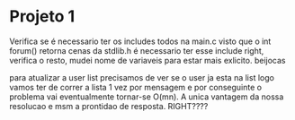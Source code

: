 # Projeto 1

Verifica se é necessario ter os includes todos na main.c visto que o int forum() retorna cenas da stdlib.h é necessario ter esse include right, verifica o resto, mudei nome de variaveis para estar mais exlicito.
beijocas

para atualizar a user list precisamos de ver se o user ja esta na list logo vamos ter de correr a lista 1 vez por mensagem e por conseguinte o problema vai eventualmente tornar-se O(mn). A unica vantagem da nossa resolucao e msm a prontidao de resposta. RIGHT????
